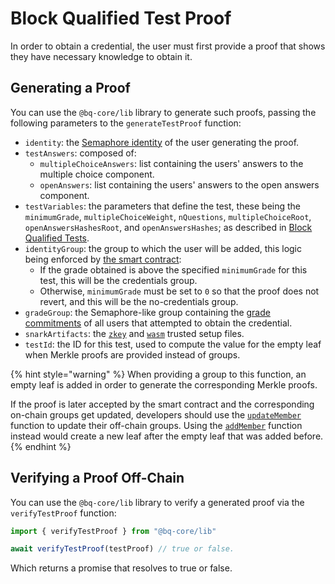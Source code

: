 # Block Qualified Test Proof

In order to obtain a credential, the user must first provide a proof that shows they have necessary knowledge to obtain it. 

## Generating a Proof

You can use the `@bq-core/lib` library to generate such proofs, passing the following parameters to the `generateTestProof` function: 

- `identity`: the [Semaphore identity](https://semaphore.appliedzkp.org/docs/guides/identities) of the user generating the proof.
- `testAnswers`: composed of:
    - `multipleChoiceAnswers`: list containing the users' answers to the multiple choice component.
    - `openAnswers`: list containing the users' answers to the open answers component.
- `testVariables`: the parameters that define the test, these being the `minimumGrade`, `multipleChoiceWeight`, `nQuestions`, `multipleChoiceRoot`, `openAnswersHashesRoot`, and `openAnswersHashes`; as described in [Block Qualified Tests](../../technical-reference/block-qualified-tests.md).
- `identityGroup`: the group to which the user will be added, this logic being enforced by [the smart contract](../../technical-reference/contracts.md#solving-a-test):
    - If the grade obtained is above the specified `minimumGrade` for this test, this will be the credentials group.
    - Otherwise, `minimumGrade` must be set to `0` so that the proof does not revert, and this will be the no-credentials group.
- `gradeGroup`: the Semaphore-like group containing the [grade commitments](../../technical-reference/circuits.md#grade-tree-inclusion) of all users that attempted to obtain the credential.
- `snarkArtifacts`: the [`zkey`](../../../packages/lib/snark-artifacts/test.zkey) and [`wasm`](../../../packages/lib/snark-artifacts/test.wasm) trusted setup files.
- `testId`: the ID for this test, used to compute the value for the empty leaf when Merkle proofs are provided instead of groups.

{% hint style="warning" %}
When providing a group to this function, an empty leaf is added in order to generate the corresponding Merkle proofs. 

If the proof is later accepted by the smart contract and the corresponding on-chain groups get updated, developers should use the [`updateMember`](https://github.com/semaphore-protocol/semaphore/blob/main/packages/group/src/group.ts#L86) function to update their off-chain groups. Using the [`addMember`](https://github.com/semaphore-protocol/semaphore/blob/main/packages/group/src/group.ts#L67) function instead would create a new leaf after the empty leaf that was added before.
{% endhint %}

## Verifying a Proof Off-Chain

You can use the `@bq-core/lib` library to verify a generated proof via the `verifyTestProof` function: 

```js
import { verifyTestProof } from "@bq-core/lib"

await verifyTestProof(testProof) // true or false.
```

Which returns a promise that resolves to true or false.
